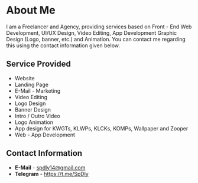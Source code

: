 # About Me
I am a Freelancer and Agency, providing services based on Front - End Web Development, UI/UX Design, Video Editing, App Development Graphic Design (Logo, banner, etc.) and Animation. You can contact me regarding this using the contact information given below.
## Service Provided
 - Website
 - Landing Page
 - E-Mail - Marketing
 - Video Editing
 - Logo Design
 - Banner Design
 - Intro / Outro Video
 - Logo Animation
 - App design for KWGTs, KLWPs, KLCKs, KOMPs, Wallpaper and Zooper
 - Web - App Development

## Contact Information

 - **E-Mail** - <spdly14@gmail.com>
 - **Telegram** - <https://t.me/SpDly>
